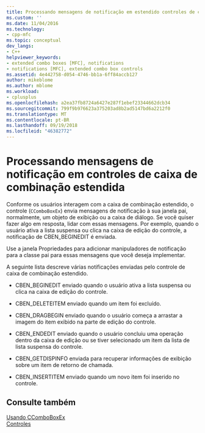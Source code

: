 ```yaml
---
title: Processando mensagens de notificação em estendido controles de caixa de combinação | Microsoft Docs
ms.custom: ''
ms.date: 11/04/2016
ms.technology:
- cpp-mfc
ms.topic: conceptual
dev_langs:
- C++
helpviewer_keywords:
- extended combo boxes [MFC], notifications
- notifications [MFC], extended combo box controls
ms.assetid: 4e442758-d054-4746-bb1a-6ff84accb127
author: mikeblome
ms.author: mblome
ms.workload:
- cplusplus
ms.openlocfilehash: a2ea37fb8724a6427e287f1ebef23344662dcb34
ms.sourcegitcommit: 799f9b976623a375203ad8b2ad5147bd6a2212f0
ms.translationtype: MT
ms.contentlocale: pt-BR
ms.lasthandoff: 09/19/2018
ms.locfileid: "46382772"
---
```

# <a name="processing-notification-messages-in-extended-combo-box-controls"></a>Processando mensagens de notificação em controles de caixa de combinação estendida

Conforme os usuários interagem com a caixa de combinação estendido, o controle (`CComboBoxEx`) envia mensagens de notificação à sua janela pai, normalmente, um objeto de exibição ou a caixa de diálogo. Se você quiser fazer algo em resposta, lidar com essas mensagens. Por exemplo, quando o usuário ativa a lista suspensa ou clica na caixa de edição do controle, a notificação de CBEN_BEGINEDIT é enviada.

Use a janela Propriedades para adicionar manipuladores de notificação para a classe pai para essas mensagens que você deseja implementar.

A seguinte lista descreve várias notificações enviadas pelo controle de caixa de combinação estendido.

- CBEN_BEGINEDIT enviado quando o usuário ativa a lista suspensa ou clica na caixa de edição do controle.

- CBEN_DELETEITEM enviado quando um item foi excluído.

- CBEN_DRAGBEGIN enviado quando o usuário começa a arrastar a imagem do item exibido na parte de edição do controle.

- CBEN_ENDEDIT enviado quando o usuário concluiu uma operação dentro da caixa de edição ou se tiver selecionado um item da lista de lista suspensa do controle.

- CBEN_GETDISPINFO enviada para recuperar informações de exibição sobre um item de retorno de chamada.

- CBEN_INSERTITEM enviado quando um novo item foi inserido no controle.

## <a name="see-also"></a>Consulte também

[Usando CComboBoxEx](../mfc/using-ccomboboxex.md)<br/>
[Controles](../mfc/controls-mfc.md)

